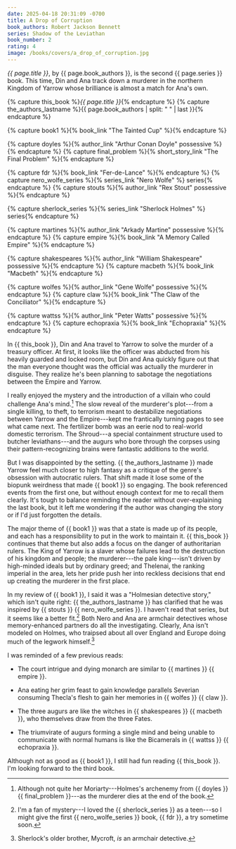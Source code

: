 ```yaml
---
date: 2025-04-18 20:31:09 -0700
title: A Drop of Corruption
book_authors: Robert Jackson Bennett
series: Shadow of the Leviathan
book_number: 2
rating: 4
image: /books/covers/a_drop_of_corruption.jpg
---
```


<cite class="book-title">{{ page.title }}</cite>, by <span
class="author-name">{{ page.book_authors }}</span>, is the second <span
class="book-series">{{ page.series }}</span> book. This time, Din and Ana
track down a murderer in the northern Kingdom of Yarrow whose brilliance is
almost a match for Ana's own.

{% capture this_book %}<cite class="book-title">{{ page.title }}</cite>{% endcapture %}
{% capture the_authors_lastname %}<span class="author-name">{{ page.book_authors | split: " " | last }}</span>{% endcapture %}


{% capture book1 %}{% book_link "The Tainted Cup" %}{% endcapture %}

{% capture doyles %}{% author_link "Arthur Conan Doyle" possessive %}{% endcapture %}
{% capture final_problem %}{% short_story_link "The Final Problem" %}{% endcapture %}

{% capture fdr %}{% book_link "Fer-de-Lance" %}{% endcapture %}
{% capture nero_wolfe_series %}{% series_link "Nero Wolfe" %} series{% endcapture %}
{% capture stouts %}{% author_link "Rex Stout" possessive %}{% endcapture %}

{% capture sherlock_series %}{% series_link "Sherlock Holmes" %} series{% endcapture %}

{% capture martines %}{% author_link "Arkady Martine" possessive %}{% endcapture %}
{% capture empire %}{% book_link "A Memory Called Empire" %}{% endcapture %}

{% capture shakespeares %}{% author_link "William Shakespeare" possessive %}{% endcapture %}
{% capture macbeth %}{% book_link "Macbeth" %}{% endcapture %}

{% capture wolfes %}{% author_link "Gene Wolfe" possessive %}{% endcapture %}
{% capture claw %}{% book_link "The Claw of the Conciliator" %}{% endcapture %}

{% capture wattss %}{% author_link "Peter Watts" possessive %}{% endcapture %}
{% capture echopraxia %}{% book_link "Echopraxia" %}{% endcapture %}

In {{ this_book }}, Din and Ana travel to Yarrow to solve the murder of a
treasury officer. At first, it looks like the officer was abducted from his
heavily guarded and locked room, but Din and Ana quickly figure out that the
man everyone thought was the official was actually the murderer in disguise.
They realize he's been planning to sabotage the negotiations between the
Empire and Yarrow.

I really enjoyed the mystery and the introduction of a villain who could
challenge Ana's mind.[^moriarty] The slow reveal of the murderer's plot---from
a single killing, to theft, to terrorism meant to destabilize negotiations
between Yarrow and the Empire---kept me frantically turning pages to see what
came next. The fertilizer bomb was an eerie nod to real-world domestic
terrorism. The Shroud---a special containment structure used to butcher
leviathans---and the augurs who bore through the corpses using their
pattern-recognizing brains were fantastic additions to the world.

[^moriarty]:
    Although not quite her Moriarty---Holmes's archenemy from {{ doyles }} {{
    final_problem }}---as the murderer dies at the end of the book.

But I was disappointed by the setting. {{ the_authors_lastname }} made Yarrow
feel much closer to high fantasy as a critique of the genre's obsession with
autocratic rulers. That shift made it lose some of the biopunk weirdness that
made {{ book1 }} so engaging. The book referenced events from the first one,
but without enough context for me to recall them clearly. It's tough to
balance reminding the reader without over-explaining the last book, but it
left me wondering if the author was changing the story or if I'd just
forgotten the details.

The major theme of {{ book1 }} was that a state is made up of its people, and
each has a responsibility to put in the work to maintain it. {{ this_book }}
continues that theme but also adds a focus on the danger of authoritarian
rulers. The King of Yarrow is a slaver whose failures lead to the destruction
of his kingdom and people; the murderer---the pale king---isn't driven by
high-minded ideals but by ordinary greed; and Thelenai, the ranking imperial
in the area, lets her pride push her into reckless decisions that end up
creating the murderer in the first place.

In my review of {{ book1 }}, I said it was a "Holmesian detective story,"
which isn't quite right: {{ the_authors_lastname }} has clarified that he was
inspired by {{ stouts }} {{ nero_wolfe_series }}. I haven't read that series,
but it seems like a better fit.[^nero] Both Nero and Ana are armchair
detectives whose memory-enhanced partners do all the investigating. Clearly,
Ana isn't modeled on Holmes, who traipsed about all over England and Europe
doing much of the legwork himself.[^mycroft]

[^nero]:
    I'm a fan of mystery---I loved the {{ sherlock_series }} as a teen---so I
    might give the first {{ nero_wolfe_series }} book, {{ fdr }}, a try
    sometime soon.

[^mycroft]: Sherlock's older brother, Mycroft, _is_ an armchair detective.

I was reminded of a few previous reads:

- The court intrigue and dying monarch are similar to {{ martines }} {{ empire
  }}.

- Ana eating her grim feast to gain knowledge parallels Severian consuming
  Thecla's flesh to gain her memories in {{ wolfes }} {{ claw }}.

- The three augurs are like the witches in {{ shakespeares }} {{ macbeth }},
  who themselves draw from the three Fates.

- The triumvirate of augurs forming a single mind and being unable to
  communicate with normal humans is like the Bicamerals in {{ wattss }} {{
  echopraxia }}.

Although not as good as {{ book1 }}, I still had fun reading {{ this_book }}.
I'm looking forward to the third book.
